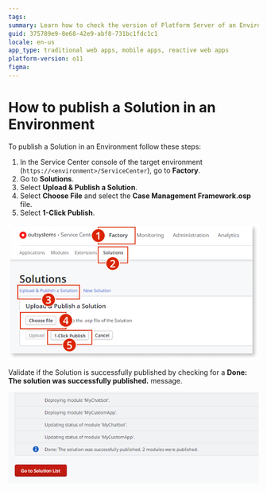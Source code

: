 ```yaml
---
tags: 
summary: Learn how to check the version of Platform Server of an Environment.
guid: 375789e9-8e68-42e9-abf8-731bc1fdc1c1
locale: en-us
app_type: traditional web apps, mobile apps, reactive web apps
platform-version: o11
figma:
---
```


# How to publish a Solution in an Environment

To publish a Solution in an Environment follow these steps:

1. In the Service Center console of the target environment (`https://<environment>/ServiceCenter`), go to **Factory**.
1. Go to **Solutions**.
1. Select **Upload & Publish a Solution**.
1. Select **Choose File** and select the **Case Management Framework.osp** file.
1. Select **1-Click Publish**.

![Service Center console showing the process of uploading and publishing a solution in an environment](images/deploy-apps-sc-6.png "Uploading and Publishing a Solution")

Validate if the Solution is successfully published by checking for a **Done: The solution was successfully published.** message.

![Confirmation message indicating successful publication of the solution in Service Center](images/deploy-apps-sc-7.png "Successful Solution Publication Confirmation")
